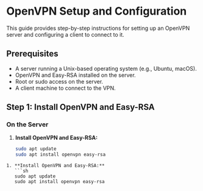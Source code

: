 # OpenVPN Setup and Configuration

This guide provides step-by-step instructions for setting up an OpenVPN server and configuring a client to connect to it.

## Prerequisites

- A server running a Unix-based operating system (e.g., Ubuntu, macOS).
- OpenVPN and Easy-RSA installed on the server.
- Root or sudo access on the server.
- A client machine to connect to the VPN.

## Step 1: Install OpenVPN and Easy-RSA

### On the Server

1. **Install OpenVPN and Easy-RSA:**
   ```sh
   sudo apt update
   sudo apt install openvpn easy-rsa
```
1. **Install OpenVPN and Easy-RSA:**
   ```sh
   sudo apt update
   sudo apt install openvpn easy-rsa
```
